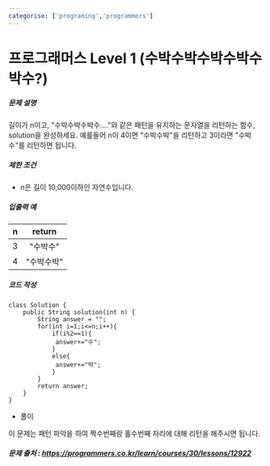 ```yaml
---
categorise: ['programing','programmers']
---
```

# 프로그래머스 Level 1 (수박수박수박수박수박수?)

##### 문제 설명

길이가 n이고, "수박수박수박수...."와 같은 패턴을 유지하는 문자열을 리턴하는 함수, solution을 완성하세요. 예를들어 n이 4이면 "수박수박"을 리턴하고 3이라면 "수박수"를 리턴하면 됩니다.

##### 제한 조건 

- n은 길이 10,000이하인 자연수입니다.

##### 입출력 예

|  n   |   return   |
| :--: | :--------: |
|  3   |  "수박수"  |
|  4   | "수박수박" |

##### 코드 작성

```
class Solution {
    public String solution(int n) {
        String answer = "";
        for(int i=1;i<=n;i++){
            if(i%2==1){
             answer+="수";
            }
            else{
             answer+="박";
            }
        }
        return answer;
    }
}
```

- 풀이 

이 문제는 패턴 파악을 하여 짝수번째랑 홀수번째 자리에 대해 리턴을 해주시면 됩니다.

##### 문제 출처 : https://programmers.co.kr/learn/courses/30/lessons/12922

